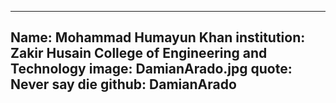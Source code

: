 ---
Name: Mohammad Humayun Khan
institution: Zakir Husain College of Engineering and Technology
image: DamianArado.jpg
quote: Never say die
github: DamianArado
------
